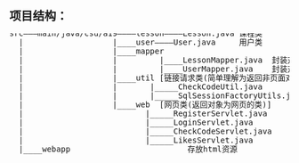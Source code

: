 ## 项目结构：

<pre>
<p style="margin: 0;padding: 0;line-height: 0">src———main/java/csu/a19————lesson————Lesson.java 课程类</p>
<p style="margin: 0;padding: 0;line-height: 0">  |                   |____user————User.java     用户类</p>
<p style="margin: 0;padding: 0;line-height: 0">  |                   |____mapper</p>
<p style="margin: 0;padding: 0;line-height: 0">  |                   |         |____LessonMapper.java  封装对课程的操作方法</p>
<p style="margin: 0;padding: 0;line-height: 0">  |                   |         |____UserMapper.java    封装对用户的操作方法</p>
<p style="margin: 0;padding: 0;line-height: 0">  |                   |____util [链接请求类(简单理解为返回非页面对象的类)]</p>
<p style="margin: 0;padding: 0;line-height: 0">  |                   |       |_____CheckCodeUtil.java           生成验证码</p>
<p style="margin: 0;padding: 0;line-height: 0">  |                   |       |_____SqlSessionFactoryUtils.java  生成SqlSessionFactory对象</p>
<p style="margin: 0;padding: 0;line-height: 0">  |                   |____web  [网页类(返回对象为网页的类)]</p>        
<p style="margin: 0;padding: 0;line-height: 0">  |                          |_____RegisterServlet.java     处理注册页面的请求</p>
<p style="margin: 0;padding: 0;line-height: 0">  |                          |_____LoginServlet.java        处理登录页面的请求</p>
<p style="margin: 0;padding: 0;line-height: 0">  |                          |_____CheckCodeServlet.java    处理验证码请求</p>
<p style="margin: 0;padding: 0;line-height: 0">  |                          |_____LikesServlet.java        处理点赞请求</p>
<p style="margin: 0;padding: 0;line-height: 0">  |____webapp                         存放html资源</p>
</pre>
  
